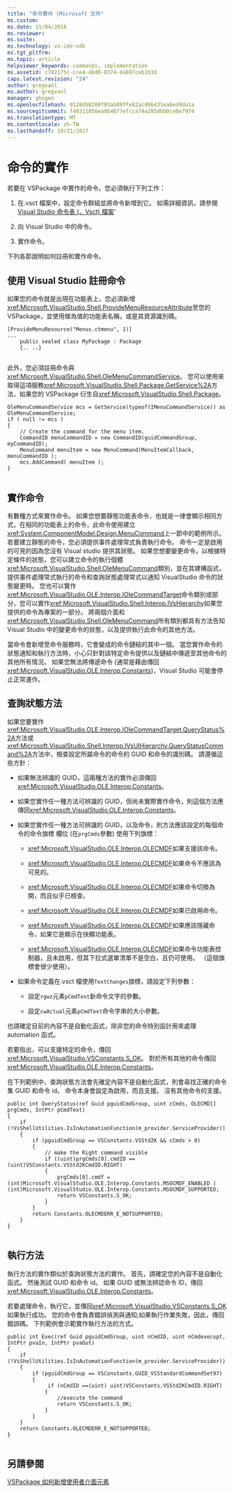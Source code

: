 ```yaml
---
title: "命令實作 |Microsoft 文件"
ms.custom: 
ms.date: 11/04/2016
ms.reviewer: 
ms.suite: 
ms.technology: vs-ide-sdk
ms.tgt_pltfrm: 
ms.topic: article
helpviewer_keywords: commands, implementation
ms.assetid: c782175c-cce4-4bd0-8374-4a897ceb1b3d
caps.latest.revision: "24"
author: gregvanl
ms.author: gregvanl
manager: ghogen
ms.openlocfilehash: 0128db8288f83ab09ffe82acd66431ea6ed9da1a
ms.sourcegitcommit: f40311056ea0b4677efcca74a285dbb0ce0e7974
ms.translationtype: MT
ms.contentlocale: zh-TW
ms.lasthandoff: 10/31/2017
---
```

# <a name="command-implementation"></a>命令的實作
若要在 VSPackage 中實作的命令，您必須執行下列工作：  
  
1.  在.vsct 檔案中，設定命令群組並將命令新增到它。 如需詳細資訊，請參閱[Visual Studio 命令表 (。Vsct) 檔案](../../extensibility/internals/visual-studio-command-table-dot-vsct-files.md)'  
  
2.  向 Visual Studio 中的命令。  
  
3.  實作命令。  
  
 下列各節說明如何註冊和實作命令。  
  
## <a name="registering-commands-with-visual-studio"></a>使用 Visual Studio 註冊命令  
 如果您的命令就是出現在功能表上，您必須新增<xref:Microsoft.VisualStudio.Shell.ProvideMenuResourceAttribute>至您的 VSPackage，並使用做為值的功能表名稱，或是其資源識別碼。  
  
```  
[ProvideMenuResource("Menus.ctmenu", 1)]  
...  
    public sealed class MyPackage : Package  
    {.. ..}  
  
```  
  
 此外，您必須註冊命令與<xref:Microsoft.VisualStudio.Shell.OleMenuCommandService>。 您可以使用來取得這項服務<xref:Microsoft.VisualStudio.Shell.Package.GetService%2A>方法，如果您的 VSPackage 衍生自<xref:Microsoft.VisualStudio.Shell.Package>。  
  
```  
OleMenuCommandService mcs = GetService(typeof(IMenuCommandService)) as OleMenuCommandService;  
if ( null != mcs )  
{  
    // Create the command for the menu item.  
    CommandID menuCommandID = new CommandID(guidCommandGroup, myCommandID);  
    MenuCommand menuItem = new MenuCommand(MenuItemCallback, menuCommandID );  
    mcs.AddCommand( menuItem );  
}  
  
```  
  
## <a name="implementing-commands"></a>實作命令  
 有數種方式來實作命令。 如果您想要靜態功能表命令，也就是一律會顯示相同方式，在相同的功能表上的命令，此命令使用建立<xref:System.ComponentModel.Design.MenuCommand>上一節中的範例所示。 若要建立靜態的命令，您必須提供事件處理常式負責執行命令。 命令一定是啟用的可見的因為您沒有 Visual studio 提供其狀態。 如果您想要變更命令，以根據特定條件的狀態，您可以建立命令的執行個體<xref:Microsoft.VisualStudio.Shell.OleMenuCommand>類別，並在其建構函式，提供事件處理常式執行的命令和查詢狀態處理常式以通知 VisualStudio 命令的狀態變更時。 您也可以實作<xref:Microsoft.VisualStudio.OLE.Interop.IOleCommandTarget>命令類別或部分，您可以實作<xref:Microsoft.VisualStudio.Shell.Interop.IVsHierarchy>如果您提供的命令為專案的一部分。 將兩個介面和<xref:Microsoft.VisualStudio.Shell.OleMenuCommand>所有類別都具有方法告知 Visual Studio 中的變更命令的狀態，以及提供執行此命令的其他方法。  
  
 當命令會新增至命令服務時，它會變成的命令鏈結的其中一個。 當您實作命令的狀態通知和執行方法時，小心只針對該特定命令提供以及鏈結中傳遞至其他命令的其他所有情況。 如果您無法將傳遞命令 (通常是藉由傳回<xref:Microsoft.VisualStudio.OLE.Interop.Constants>)，Visual Studio 可能會停止正常運作。  
  
## <a name="query-status-methods"></a>查詢狀態方法  
 如果您要實作 <xref:Microsoft.VisualStudio.OLE.Interop.IOleCommandTarget.QueryStatus%2A>方法或<xref:Microsoft.VisualStudio.Shell.Interop.IVsUIHierarchy.QueryStatusCommand%2A>方法中，檢查設定所屬命令的命令的 GUID 和命令的識別碼。 請遵循這些方針：  
  
-   如果無法辨識的 GUID，這兩種方法的實作必須傳回<xref:Microsoft.VisualStudio.OLE.Interop.Constants>。  
  
-   如果您實作任一種方法可辨識的 GUID，但尚未實際實作命令，則這個方法應傳回<xref:Microsoft.VisualStudio.OLE.Interop.Constants>。  
  
-   如果您實作任一種方法可辨識的 GUID，以及命令，則方法應該設定的每個命令的命令旗標 欄位 (在`prgCmds`參數) 使用下列旗標：  
  
    -   <xref:Microsoft.VisualStudio.OLE.Interop.OLECMDF>如果支援該命令。  
  
    -   <xref:Microsoft.VisualStudio.OLE.Interop.OLECMDF>如果命令不應該為可見的。  
  
    -   <xref:Microsoft.VisualStudio.OLE.Interop.OLECMDF>如果命令切換為開，而且似乎已檢查。  
  
    -   <xref:Microsoft.VisualStudio.OLE.Interop.OLECMDF>如果已啟用命令。  
  
    -   <xref:Microsoft.VisualStudio.OLE.Interop.OLECMDF>如果應該隱藏命令，如果它是顯示在快顯功能表。  
  
    -   <xref:Microsoft.VisualStudio.OLE.Interop.OLECMDF>如果命令功能表控制器，且未啟用，但其下拉式選單清單不是空白，且仍可使用。 （這個旗標會很少使用）。  
  
-   如果命令定義在.vsct 檔使用`TextChanges`旗標，請設定下列參數：  
  
    -   設定`rgwz`元素`pCmdText`新命令文字的參數。  
  
    -   設定`cwActual`元素`pCmdText`命令字串的大小參數。  
  
 也請確定目前的內容不是自動化函式，除非您的命令特別設計用來處理 automation 函式。  
  
 若要指出，可以支援特定的命令，傳回<xref:Microsoft.VisualStudio.VSConstants.S_OK>。 對於所有其他的命令傳回<xref:Microsoft.VisualStudio.OLE.Interop.Constants>。  
  
 在下列範例中，查詢狀態方法會先確定內容不是自動化函式，則會尋找正確的命令集 GUID 和命令 id。 命令本身會設定為啟用，而且支援。 沒有其他命令的支援。  
  
```  
public int QueryStatus(ref Guid pguidCmdGroup, uint cCmds, OLECMD[] prgCmds, IntPtr pCmdText)  
{  
    if (!VsShellUtilities.IsInAutomationFunction(m_provider.ServiceProvider))  
    {  
        if (pguidCmdGroup == VSConstants.VSStd2K && cCmds > 0)  
        {  
            // make the Right command visible   
            if ((uint)prgCmds[0].cmdID == (uint)VSConstants.VSStd2KCmdID.RIGHT)  
            {  
                prgCmds[0].cmdf = (int)Microsoft.VisualStudio.OLE.Interop.Constants.MSOCMDF_ENABLED | (int)Microsoft.VisualStudio.OLE.Interop.Constants.MSOCMDF_SUPPORTED;  
                return VSConstants.S_OK;  
            }  
        }  
        return Constants.OLECMDERR_E_NOTSUPPORTED;  
    }  
}  
  
```  
  
## <a name="execution-methods"></a>執行方法  
 執行方法的實作類似於查詢狀態方法的實作。 首先，請確定您的內容不是自動化函式。 然後測試 GUID 和命令 id。 如果 GUID 或無法辨認命令 ID，傳回<xref:Microsoft.VisualStudio.OLE.Interop.Constants>。  
  
 若要處理命令，執行它，並傳回<xref:Microsoft.VisualStudio.VSConstants.S_OK>如果執行成功。 您的命令會負責錯誤偵測與通知;如果執行作業失敗，因此，傳回錯誤碼。 下列範例會示範實作執行方法的方式。  
  
```  
public int Exec(ref Guid pguidCmdGroup, uint nCmdID, uint nCmdexecopt, IntPtr pvaIn, IntPtr pvaOut)  
{  
    if (!VsShellUtilities.IsInAutomationFunction(m_provider.ServiceProvider))  
    {  
        if (pguidCmdGroup == VSConstants.GUID_VSStandardCommandSet97)  
        {  
             if (nCmdID ==(uint) uint)VSConstants.VSStd2KCmdID.RIGHT)  
            {  
                //execute the command  
                return VSConstants.S_OK;  
            }  
        }  
    }  
    return Constants.OLECMDERR_E_NOTSUPPORTED;  
}  
  
```  
  
## <a name="see-also"></a>另請參閱  
 [VSPackage 如何新增使用者介面元素](../../extensibility/internals/how-vspackages-add-user-interface-elements.md)